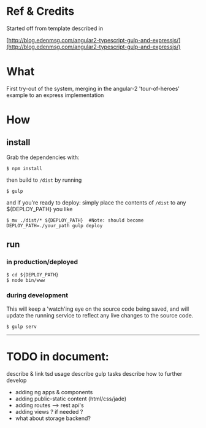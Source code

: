 # Ref & Credits

Started off from template described in

[http://blog.edenmsg.com/angular2-typescript-gulp-and-expressjs/](http://blog.edenmsg.com/angular2-typescript-gulp-and-expressjs/) 


# What

First try-out of the system, merging in the angular-2 'tour-of-heroes' example to an express implementation


# How

## install 
Grab the dependencies with:

```shell
$ npm install
```

then build to ```/dist``` by running 

```shell
$ gulp
```

and if you're ready to deploy: simply place the contents of ```/dist``` to any ${DEPLOY_PATH} you like

```shell
$ mv ./dist/* ${DEPLOY_PATH}  #Note: should become DEPLOY_PATH=./your_path gulp deploy
```

## run
### in production/deployed

``` shell
$ cd ${DEPLOY_PATH}
$ node bin/www
```

### during development

This will keep a 'watch'ing eye on the source code being saved, and will update the running service to reflect any live changes to the source code.

```shell
$ gulp serv
```

----
# TODO in document:

describe & link tsd usage
describe gulp tasks
describe how to further develop
- adding ng apps & components
- adding public-static content (html/css/jade) 
- adding routes --> rest api's
- adding views ? if needed ?
- what about storage backend?
